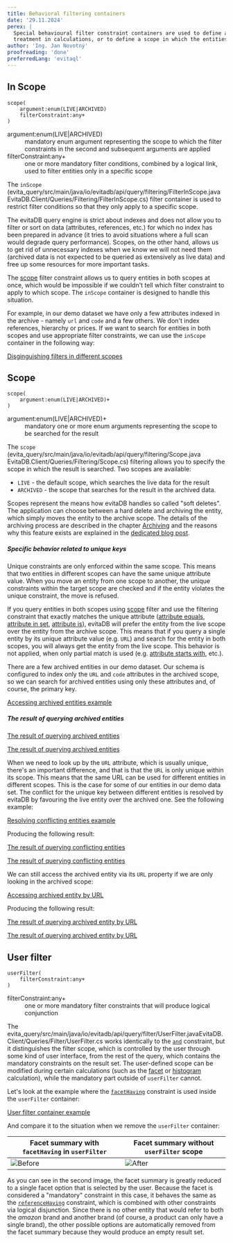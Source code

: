 ```yaml
---
title: Behavioral filtering containers
date: '29.11.2024'
perex: |
  Special behavioural filter constraint containers are used to define a filter constraint scope, which has a different 
  treatment in calculations, or to define a scope in which the entities are searched. 
author: 'Ing. Jan Novotný'
proofreading: 'done'
preferredLang: 'evitaql'
---
```


## In Scope

```evitaql-syntax
scope(
    argument:enum(LIVE|ARCHIVED)
    filterConstraint:any+
)
```

<dl>
    <dt>argument:enum(LIVE|ARCHIVED)</dt>
    <dd>
        mandatory enum argument representing the scope to which the filter constraints in the second and subsequent
        arguments are applied
    </dd>
    <dt>filterConstraint:any+</dt>
    <dd>
        one or more mandatory filter conditions, combined by a logical link, used to filter entities only in 
        a specific scope
    </dd>
</dl>

The `inScope` (<LS to="e,j,r,g"><SourceClass>evita_query/src/main/java/io/evitadb/api/query/filtering/FilterInScope.java</SourceClass></LS>
<LS to="c"><SourceClass>EvitaDB.Client/Queries/Filtering/FilterInScope.cs</SourceClass></LS>) filter container is used 
to restrict filter conditions so that they only apply to a specific scope.

The evitaDB query engine is strict about indexes and does not allow you to filter or sort on data (attributes, references,
etc.) for which no index has been prepared in advance (it tries to avoid situations where a full scan would degrade query 
performance). Scopes, on the other hand, allows us to get rid of unnecessary indexes when we know we will not need them 
(archived data is not expected to be queried as extensively as live data) and free up some resources for more important
tasks.

The [scope](#scope) filter constraint allows us to query entities in both scopes at once, which would be impossible if 
we couldn't tell which filter constraint to apply to which scope. The `inScope` container is designed to handle this 
situation.

For example, in our demo dataset we have only a few attributes indexed in the archive - namely `url` and `code` and 
a few others. We don't index references, hierarchy or prices. If we want to search for entities in both scopes and use 
appropriate filter constraints, we can use the `inScope` container in the following way:

<SourceCodeTabs requires="evita_functional_tests/src/test/resources/META-INF/documentation/evitaql-init.java" langSpecificTabOnly>

[Disginguishing filters in different scopes](/documentation/user/en/query/filtering/examples/behavioral/archived-entities-filtering.evitaql)

</SourceCodeTabs>

## Scope

```evitaql-syntax
scope(
    argument:enum(LIVE|ARCHIVED)+
)
```

<dl>
    <dt>argument:enum(LIVE|ARCHIVED)+</dt>
    <dd>
        mandatory one or more enum arguments representing the scope to be searched for the result
    </dd>
</dl>

The `scope` (<LS to="e,j,r,g"><SourceClass>evita_query/src/main/java/io/evitadb/api/query/filtering/Scope.java</SourceClass></LS>
<LS to="c"><SourceClass>EvitaDB.Client/Queries/Filtering/Scope.cs</SourceClass></LS>) filtering allows you to specify 
the scope in which the result is searched. Two scopes are available:

- `LIVE` - the default scope, which searches the live data for the result
- `ARCHIVED` - the scope that searches for the result in the archived data.

Scopes represent the means how evitaDB handles so called "soft deletes". The application can choose between a hard 
delete and archiving the entity, which simply moves the entity to the archive scope. The details of the archiving 
process are described in the chapter [Archiving](../../use/schema.md#scopes) and the reasons why this feature 
exists are explained in the [dedicated blog post](https://evitadb.io/blog/15-soft-delete).

<Note type="warning">

<NoteTitle toggles="true">

##### Specific behavior related to unique keys

</NoteTitle>

Unique constraints are only enforced within the same scope. This means that two entities in different scopes can have
the same unique attribute value. When you move an entity from one scope to another, the unique constraints within
the target scope are checked and if the entity violates the unique constraint, the move is refused.

If you query entities in both scopes using [scope](../query/filtering/behavioral.md#scope) filter and use the filtering
constraint that exactly matches the unique attribute ([attribute equals](../filtering/comparable.md#attribute-equals),
[attribute in set](../filtering/comparable.md#attribute-in-set), [attribute is](../filtering/comparable.md#attribute-is)),
evitaDB will prefer the entity from the live scope over the entity from the archive scope. This means that if you query
a single entity by its unique attribute value (e.g. `URL`) and search for the entity in both scopes, you will always get
the entity from the live scope. This behavior is not applied, when only partial match is used (e.g. [attribute starts with](../filtering/string.md#attribute-starts-with), 
etc.).

</Note>

There are a few archived entities in our demo dataset. Our schema is configured to index only the `URL` and `code`
attributes in the archived scope, so we can search for archived entities using only these attributes and, of course, 
the primary key.

<SourceCodeTabs requires="evita_functional_tests/src/test/resources/META-INF/documentation/evitaql-init.java" langSpecificTabOnly>

[Accessing archived entities example](/documentation/user/en/query/filtering/examples/behavioral/archived-entities-listing.evitaql)

</SourceCodeTabs>

<Note type="info">

<NoteTitle toggles="true">

##### The result of querying archived entities
</NoteTitle>

<LS to="e,j,c">

<MDInclude sourceVariable="recordPage">[The result of querying archived entities](/documentation/user/en/query/filtering/examples/fetching/archived-entities-listing.evitaql.md)</MDInclude>

</LS>
<LS to="r">

<MDInclude sourceVariable="recordPage">[The result of querying archived entities](/documentation/user/en/query/filtering/examples/fetching/archived-entities-listing.rest.json.md)</MDInclude>

</LS>

</Note>

When we need to look up by the `URL` attribute, which is usually unique, there's an important difference, and that is 
that the `URL` is only unique within its scope. This means that the same URL can be used for different entities in 
different scopes. This is the case for some of our entities in our demo data set. The conflict for the unique key 
between different entities is resolved by evitaDB by favouring the live entity over the archived one. See the following
example:

<SourceCodeTabs requires="evita_functional_tests/src/test/resources/META-INF/documentation/evitaql-init.java" langSpecificTabOnly>

[Resolving conflicting entities example](/documentation/user/en/query/filtering/examples/fetching/archived-entities-conflict.evitaql)

</SourceCodeTabs>

Producing the following result:

<LS to="e,j,c">

<MDInclude sourceVariable="recordPage">[The result of querying conflicting entities](/documentation/user/en/query/filtering/examples/fetching/archived-entities-conflict.evitaql.md)</MDInclude>

</LS>
<LS to="r">

<MDInclude sourceVariable="recordPage">[The result of querying conflicting entities](/documentation/user/en/query/filtering/examples/fetching/archived-entities-conflict.rest.json.md)</MDInclude>

</LS>

We can still access the archived entity via its `URL` property if we are only looking in the archived scope:

<SourceCodeTabs requires="evita_functional_tests/src/test/resources/META-INF/documentation/evitaql-init.java" langSpecificTabOnly>

[Accessing archived entity by URL](/documentation/user/en/query/filtering/examples/fetching/archived-entity-conflict-access.evitaql)

</SourceCodeTabs>

Producing the following result:

<LS to="e,j,c">

<MDInclude sourceVariable="recordPage">[The result of querying archived entity by URL](/documentation/user/en/query/filtering/examples/fetching/archived-entity-conflict-access.evitaql.md)</MDInclude>

</LS>
<LS to="r">

<MDInclude sourceVariable="recordPage">[The result of querying archived entity by URL](/documentation/user/en/query/filtering/examples/fetching/archived-entity-conflict-access.rest.json.md)</MDInclude>

</LS>

## User filter

```evitaql-syntax
userFilter(
    filterConstraint:any+
)
```

<dl>
    <dt>filterConstraint:any+</dt>
    <dd>
        one or more mandatory filter constraints that will produce logical conjunction
    </dd>
</dl>


The <LS to="e,j,r,g"><SourceClass>evita_query/src/main/java/io/evitadb/api/query/filter/UserFilter.java</SourceClass></LS><LS to="c"><SourceClass>EvitaDB.Client/Queries/Filter/UserFilter.cs</SourceClass></LS>
works identically to the [`and`](logical.md#and) constraint, but it distinguishes the filter scope, which is controlled by the user
through some kind of user interface, from the rest of the query, which contains the mandatory constraints on the result
set. The user-defined scope can be modified during certain calculations (such as the [facet](../filtering/facet.md)
or [histogram](../filtering/histogram.md) calculation), while the mandatory part outside of `userFilter` cannot.

Let's look at the example where the [`facetHaving`](references.md#facet-having) constraint is used inside
the `userFilter` container:

<SourceCodeTabs requires="evita_functional_tests/src/test/resources/META-INF/documentation/evitaql-init.java" langSpecificTabOnly>

[User filter container example](/documentation/user/en/query/filtering/examples/behavioral/user-filter.evitaql)

</SourceCodeTabs>

And compare it to the situation when we remove the `userFilter` container:

| Facet summary with `facetHaving` in `userFilter`  | Facet summary without `userFilter` scope       |
|---------------------------------------------------|------------------------------------------------|
| ![Before](assets/user-filter-before.png "Before") | ![After](assets/user-filter-after.png "After") |

As you can see in the second image, the facet summary is greatly reduced to a single facet option that is selected by
the user. Because the facet is considered a "mandatory" constraint in this case, it behaves the same as
the [`referenceHaving`](references.md#reference-having) constraint, which is combined with other constraints via logical
disjunction. Since there is no other entity that would refer to both the *amazon* brand and another brand (of course,
a product can only have a single brand), the other possible options are automatically removed from the facet summary
because they would produce an empty result set.
